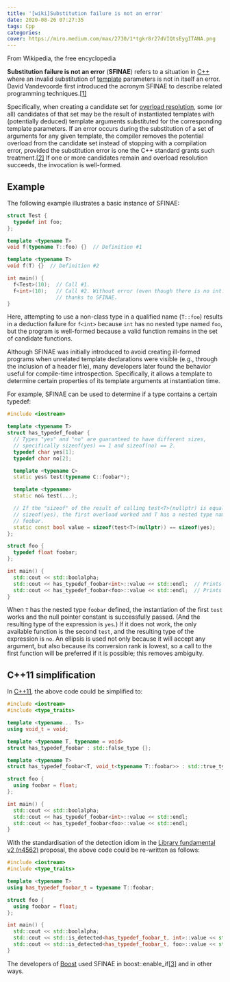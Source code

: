 ```yaml
---
title: '[wiki]Substitution failure is not an error'
date: 2020-08-26 07:27:35
tags: Cpp
categories:
cover: https://miro.medium.com/max/2730/1*tgkr8r27dVIQtsEygITANA.png
---
```

<meta name="referrer" content="no-referrer" />

From Wikipedia, the free encyclopedia

**Substitution failure is not an error** (**SFINAE**) refers to a situation in [C++](https://en.wikipedia.org/wiki/C%2B%2B) where an invalid substitution of [template](https://en.wikipedia.org/wiki/Template_(programming)) parameters is not in itself an error. David Vandevoorde first introduced the acronym SFINAE to describe related programming techniques.[[1\]](https://en.wikipedia.org/wiki/Substitution_failure_is_not_an_error#cite_note-1)

Specifically, when creating a candidate set for [overload resolution](https://en.wikipedia.org/wiki/Overload_resolution), some (or all) candidates of that set may be the result of instantiated templates with (potentially deduced) template arguments substituted for the corresponding template parameters. If an error occurs during the substitution of a set of arguments for any given template, the compiler removes the potential overload from the candidate set instead of stopping with a compilation error, provided the substitution error is one the C++ standard grants such treatment.[[2\]](https://en.wikipedia.org/wiki/Substitution_failure_is_not_an_error#cite_note-2) If one or more candidates remain and overload resolution succeeds, the invocation is well-formed.

## Example

The following example illustrates a basic instance of SFINAE:

```cpp
struct Test {
  typedef int foo;
};

template <typename T>
void f(typename T::foo) {}  // Definition #1

template <typename T>
void f(T) {}  // Definition #2

int main() {
  f<Test>(10);  // Call #1.
  f<int>(10);   // Call #2. Without error (even though there is no int::foo)
                // thanks to SFINAE.
}
```

Here, attempting to use a non-class type in a qualified name (`T::foo`) results in a deduction failure for `f<int>` because `int` has no nested type named `foo`, but the program is well-formed because a valid function remains in the set of candidate functions.

Although SFINAE was initially introduced to avoid creating ill-formed programs when unrelated template declarations were visible (e.g., through the inclusion of a header file), many developers later found the behavior useful for compile-time introspection. Specifically, it allows a template to determine certain properties of its template arguments at instantiation time.

For example, SFINAE can be used to determine if a type contains a certain typedef:

```cpp
#include <iostream>

template <typename T>
struct has_typedef_foobar {
  // Types "yes" and "no" are guaranteed to have different sizes,
  // specifically sizeof(yes) == 1 and sizeof(no) == 2.
  typedef char yes[1];
  typedef char no[2];

  template <typename C>
  static yes& test(typename C::foobar*);

  template <typename>
  static no& test(...);

  // If the "sizeof" of the result of calling test<T>(nullptr) is equal to
  // sizeof(yes), the first overload worked and T has a nested type named
  // foobar.
  static const bool value = sizeof(test<T>(nullptr)) == sizeof(yes);
};

struct foo {
  typedef float foobar;
};

int main() {
  std::cout << std::boolalpha;
  std::cout << has_typedef_foobar<int>::value << std::endl;  // Prints false
  std::cout << has_typedef_foobar<foo>::value << std::endl;  // Prints true
}
```

When `T` has the nested type `foobar` defined, the instantiation of the first `test` works and the null pointer constant is successfully passed. (And the resulting type of the expression is `yes`.) If it does not work, the only available function is the second `test`, and the resulting type of the expression is `no`. An ellipsis is used not only because it will accept any argument, but also because its conversion rank is lowest, so a call to the first function will be preferred if it is possible; this removes ambiguity.

## C++11 simplification

In [C++11](https://en.wikipedia.org/wiki/C%2B%2B11), the above code could be simplified to:

```cpp
#include <iostream>
#include <type_traits>

template <typename... Ts>
using void_t = void;

template <typename T, typename = void>
struct has_typedef_foobar : std::false_type {};

template <typename T>
struct has_typedef_foobar<T, void_t<typename T::foobar>> : std::true_type {};

struct foo {
  using foobar = float;
};

int main() {
  std::cout << std::boolalpha;
  std::cout << has_typedef_foobar<int>::value << std::endl;
  std::cout << has_typedef_foobar<foo>::value << std::endl;
}
```

With the standardisation of the detection idiom in the [Library fundamental v2 (n4562)](http://en.cppreference.com/w/cpp/experimental/lib_extensions_2) proposal, the above code could be re-written as follows:

```cpp
#include <iostream>
#include <type_traits>

template <typename T>
using has_typedef_foobar_t = typename T::foobar;

struct foo {
  using foobar = float;
};

int main() {
  std::cout << std::boolalpha;
  std::cout << std::is_detected<has_typedef_foobar_t, int>::value << std::endl;
  std::cout << std::is_detected<has_typedef_foobar_t, foo>::value << std::endl;
}
```

The developers of [Boost](https://en.wikipedia.org/wiki/Boost_C%2B%2B_Libraries) used SFINAE in boost::enable_if[[3\]](https://en.wikipedia.org/wiki/Substitution_failure_is_not_an_error#cite_note-enable_if-3) and in other ways.